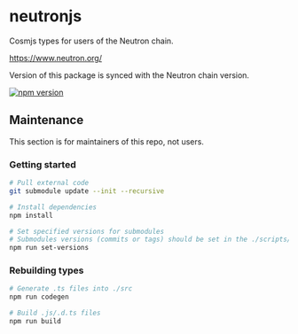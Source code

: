 # neutronjs

Cosmjs types for users of the Neutron chain.

<https://www.neutron.org/>

Version of this package is synced with the Neutron chain version.

[![npm version](https://img.shields.io/npm/v/@neutron-org/neutronjs.svg)](https://www.npmjs.com/package/@neutron-org/neutronjs)

## Maintenance

This section is for maintainers of this repo, not users.

### Getting started

```sh
# Pull external code
git submodule update --init --recursive

# Install dependencies
npm install

# Set specified versions for submodules
# Submodules versions (commits or tags) should be set in the ./scripts/set-versions.sh script for the corresponding *_REV constants
npm run set-versions
```

### Rebuilding types

```sh
# Generate .ts files into ./src
npm run codegen

# Build .js/.d.ts files
npm run build
```
